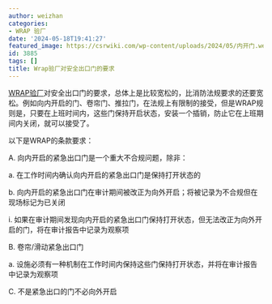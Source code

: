 ```yaml
---
author: weizhan
categories:
- WRAP 验厂
date: '2024-05-18T19:41:27'
featured_image: https://csrwiki.com/wp-content/uploads/2024/05/内开门.webp
id: 3885
tags: []
title: Wrap验厂对安全出口门的要求
---
```


[WRAP验厂](https://csrwiki.com/wrap/)对安全出口门的要求，总体上是比较宽松的，比消防法规要求的还要宽松。例如向内开启的门、卷帘门、推拉门，在法规上有限制的接受，但是WRAP规则是，只要在上班时间内，这些门保持开启状态，安装一个插销，防止它在上班期间内关闭，就可以接受了。

以下是WRAP的条款要求：

A. 向内开启的紧急出口门是一个重大不合规问题，除非：

a. 在工作时间内确认向内开启的紧急出口门是保持打开状态的

b. 向内开启的紧急出口门在审计期间被改正为向外开启；将被记录为不合规但在现场标记为已关闭

i. 如果在审计期间发现向内开启的紧急出口门保持打开状态，但无法改正为向外开启的门，将在审计报告中记录为观察项

B. 卷帘/滑动紧急出口门

a. 设施必须有一种机制在工作时间内保持这些门保持打开状态，并将在审计报告中记录为观察项

C. 不是紧急出口的门不必向外开启

